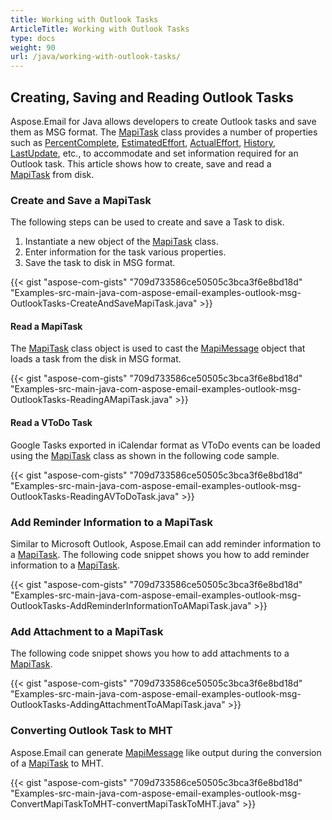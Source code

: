 ```yaml
---
title: Working with Outlook Tasks
ArticleTitle: Working with Outlook Tasks
type: docs
weight: 90
url: /java/working-with-outlook-tasks/
---
```


## **Creating, Saving and Reading Outlook Tasks**

Aspose.Email for Java allows developers to create Outlook tasks and save them as MSG format. The [MapiTask](https://reference.aspose.com/email/java/com.aspose.email/mapitask/) class provides a number of properties such as [PercentComplete](https://reference.aspose.com/email/java/com.aspose.email/mapitask/#getPercentComplete--), [EstimatedEffort](https://reference.aspose.com/email/java/com.aspose.email/mapitask/#getEstimatedEffort--), [ActualEffort](https://reference.aspose.com/email/java/com.aspose.email/mapitask/#getActualEffort--), [History](https://reference.aspose.com/email/java/com.aspose.email/mapitask/#getHistory--), [LastUpdate](https://reference.aspose.com/email/java/com.aspose.email/mapitask/#getLastUpdate--), etc., to accommodate and set information required for an Outlook task. This article shows how to create, save and read a [MapiTask](https://reference.aspose.com/email/java/com.aspose.email/mapitask/) from disk.

### **Create and Save a MapiTask**

The following steps can be used to create and save a Task to disk.

1. Instantiate a new object of the [MapiTask](https://reference.aspose.com/email/java/com.aspose.email/mapitask/) class.
1. Enter information for the task various properties.
1. Save the task to disk in MSG format.

{{< gist "aspose-com-gists" "709d733586ce50505c3bca3f6e8bd18d" "Examples-src-main-java-com-aspose-email-examples-outlook-msg-OutlookTasks-CreateAndSaveMapiTask.java" >}}

#### **Read a MapiTask**

The [MapiTask](https://reference.aspose.com/email/java/com.aspose.email/mapitask/) class object is used to cast the [MapiMessage](https://reference.aspose.com/email/java/com.aspose.email/mapimessage/) object that loads a task from the disk in MSG format.

{{< gist "aspose-com-gists" "709d733586ce50505c3bca3f6e8bd18d" "Examples-src-main-java-com-aspose-email-examples-outlook-msg-OutlookTasks-ReadingAMapiTask.java" >}}

#### **Read a VToDo Task**

Google Tasks exported in iCalendar format as VToDo events can be loaded using the [MapiTask](https://reference.aspose.com/email/java/com.aspose.email/mapitask/) class as shown in the following code sample.

{{< gist "aspose-com-gists" "709d733586ce50505c3bca3f6e8bd18d" "Examples-src-main-java-com-aspose-email-examples-outlook-msg-OutlookTasks-ReadingAVToDoTask.java" >}}

### **Add Reminder Information to a MapiTask**

Similar to Microsoft Outlook, Aspose.Email can add reminder information to a [MapiTask](https://reference.aspose.com/email/java/com.aspose.email/mapitask/). The following code snippet shows you how to add reminder information to a [MapiTask](https://reference.aspose.com/email/java/com.aspose.email/mapitask/).

{{< gist "aspose-com-gists" "709d733586ce50505c3bca3f6e8bd18d" "Examples-src-main-java-com-aspose-email-examples-outlook-msg-OutlookTasks-AddReminderInformationToAMapiTask.java" >}}

### **Add Attachment to a MapiTask**

The following code snippet shows you how to add attachments to a [MapiTask](https://reference.aspose.com/email/java/com.aspose.email/mapitask/).

{{< gist "aspose-com-gists" "709d733586ce50505c3bca3f6e8bd18d" "Examples-src-main-java-com-aspose-email-examples-outlook-msg-OutlookTasks-AddingAttachmentToAMapiTask.java" >}}

### **Converting Outlook Task to MHT**

Aspose.Email can generate [MapiMessage](https://reference.aspose.com/email/java/com.aspose.email/mapimessage/) like output during the conversion of a [MapiTask](https://reference.aspose.com/email/java/com.aspose.email/mapitask/) to MHT.

{{< gist "aspose-com-gists" "709d733586ce50505c3bca3f6e8bd18d" "Examples-src-main-java-com-aspose-email-examples-outlook-msg-ConvertMapiTaskToMHT-convertMapiTaskToMHT.java" >}}
